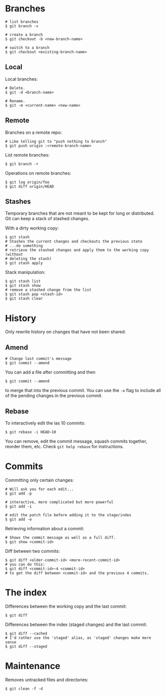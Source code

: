 # Branches

    # list branches
    $ git branch -v

    # create a branch
    $ git checkout -b <new-branch-name>

    # switch to a branch
    $ git checkout <existing-branch-name>

## Local

Local branches:

    # Delete.
    $ git -d <branch-name>

    # Rename.
    $ git -m <current-name> <new-name>

## Remote

Branches on a remote repo:

    # Like telling git to "push nothing to branch"
    $ git push origin :<remote-branch-name>

List remote branches:

    $ git branch -r

Operations on remote branches:

    $ git log origin/foo
    $ git diff origin/HEAD

## Stashes

Temporary branches that are not meant to be kept for long or distributed. Git
can keep a stack of stashed changes.

With a dirty working copy: 

    $ git stash
    # Stashes the current changes and checkouts the previous state
    # ...do something
    # retrieve the stashed changes and apply them to the working copy (without
    # deleting the stash)
    $ git stash apply

Stack manipulation:

    $ git stash list
    $ git stash show
    # remove a stashed change from the list
    $ git stash pop <stash-id>
    $ git stash clear

# History

Only rewrite history on changes that have not been shared.

## Amend

    # Change last commit's message
    $ git commit --amend

You can add a file after committing and then

    $ git commit --amend

to merge that into the previous commit. You can use the `-a` flag to include
all of the pending changes in the previous commit.

## Rebase

To interactively edit the las 10 commits:

    $ git rebase -i HEAD~10

You can remove, edit the commit message, squash commits together, reorder
them, etc. Check `git help rebase` for instructions.

# Commits

Committing only certain changes:

    # Will ask you for each edit...
    $ git add -p

    # interactive, more complicated but more powerful
    $ git add -i

    # edit the patch file before adding it to the stage/index
    $ git add -e

Retrieving information about a commit:

    # Shows the commit message as well as a full diff.
    $ git show <commit-id>

Diff between two commits:

    $ git diff <older-commit-id> <more-recent-commit-id>
    # you can do this:
    $ git diff <commit-id>~4 <commit-id>
    # to get the diff between <commit-id> and the previous 4 commits.

# The index

Differences between the working copy and the last commit:

    $ git diff

Differences between the index (staged changes) and the last commit:

    $ git diff --cached
    # I'd rather use the 'staged' alias, as 'staged' changes make more sense
    $ git diff --staged

# Maintenance

Removes untracked files and directories:

    $ git clean -f -d
